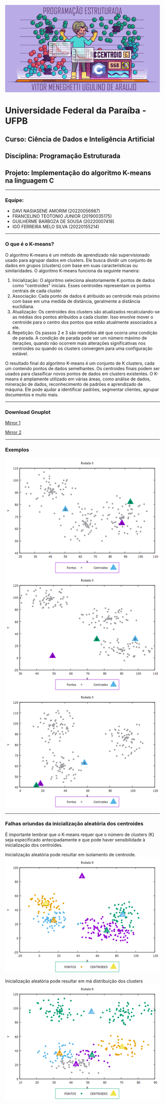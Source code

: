 ![capa do projeto](https://github.com/IgoSilvaUFPB/projeto_PE/blob/9bc6b566ae4be943acf52bb9c41b110cd7031e98/capa_projeto_pe.png)
# Universidade Federal da Paraíba - UFPB
## Curso: Ciência de Dados e Inteligência Artificial
## Disciplina: Programação Estruturada
## Projeto: Implementação do algoritmo K-means na linguagem C

---

### Equipe:
- DAVI NASIASENE AMORIM (20220056987)
- FRANCELINO TEOTONIO JUNIOR (20190035175)
- GUILHERME BARBOZA DE SOUSA (20220007418)
- IGÓ FERREIRA MELO SILVA (20220155214)

---

### O que é o K-means?

O algoritmo K-means é um método de aprendizado não supervisionado usado para agrupar dados em clusters. Ele busca dividir um conjunto de dados em grupos (clusters) com base em suas características ou similaridades.
O algoritmo K-means funciona da seguinte maneira:
1. Inicialização: O algoritmo seleciona aleatoriamente K pontos de dados como "centroides" iniciais. Esses centroides representam os pontos centrais de cada cluster.
2. Associação: Cada ponto de dados é atribuído ao centroide mais próximo com base em uma medida de distância, geralmente a distância euclidiana.
3. Atualização: Os centroides dos clusters são atualizados recalculando-se as médias dos pontos atribuídos a cada cluster. Isso envolve mover o centroide para o centro dos pontos que estão atualmente associados a ele.
4. Repetição: Os passos 2 e 3 são repetidos até que ocorra uma condição de parada. A condição de parada pode ser um número máximo de iterações, quando não ocorrem mais alterações significativas nos centroides ou quando os clusters convergem para uma configuração estável.


O resultado final do algoritmo K-means é um conjunto de K clusters, cada um contendo pontos de dados semelhantes. Os centroides finais podem ser usados para classificar novos pontos de dados em clusters existentes.
O K-means é amplamente utilizado em várias áreas, como análise de dados, mineração de dados, reconhecimento de padrões e aprendizado de máquina. Ele pode ajudar a identificar padrões, segmentar clientes, agrupar documentos e muito mais.

---

### Download Gnuplot

[Mirror 1](https://sourceforge.net/projects/gnuplot/files/gnuplot/)

[Mirror 2](https://fossies.org/windows/misc/gp547-win64-mingw.exe/)

---

### Exemplos

![gif 1](https://github.com/IgoSilvaUFPB/projeto_PE/blob/40d4afc8bc30212fbc869098c8006489fdf95684/gif_1.gif)
![gif 2](https://github.com/IgoSilvaUFPB/projeto_PE/blob/40d4afc8bc30212fbc869098c8006489fdf95684/gif_2.gif)
![gif 3](https://github.com/IgoSilvaUFPB/projeto_PE/blob/40d4afc8bc30212fbc869098c8006489fdf95684/gif_3.gif)

---

### Falhas oriundas da inicialização aleatória dos centroides

 É importante lembrar que o K-means requer que o número de clusters (K) seja especificado antecipadamente e que pode haver sensibilidade à inicialização dos centroides.
 
 Inicialização aleatória pode resultar em isolamento de centroide.
 ![falha 1](https://github.com/IgoSilvaUFPB/projeto_PE/blob/07ed5070492f1ec3c182fbe79f94415994fc5b95/falha_1.png)
 
 Inicialização aleatória pode resultar em má distribuição dos clusters
 ![falha 2](https://github.com/IgoSilvaUFPB/projeto_PE/blob/07ed5070492f1ec3c182fbe79f94415994fc5b95/falha_2.png)
